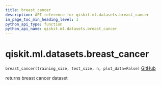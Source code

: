 ```yaml
---
title: breast_cancer
description: API reference for qiskit.ml.datasets.breast_cancer
in_page_toc_min_heading_level: 1
python_api_type: function
python_api_name: qiskit.ml.datasets.breast_cancer
---
```


# qiskit.ml.datasets.breast\_cancer

<span id="qiskit.ml.datasets.breast_cancer" />

`breast_cancer(training_size, test_size, n, plot_data=False)` [GitHub](https://github.com/qiskit-community/qiskit-aqua/tree/stable/0.9/qiskit/ml/datasets/breast_cancer.py "view source code")

returns breast cancer dataset

